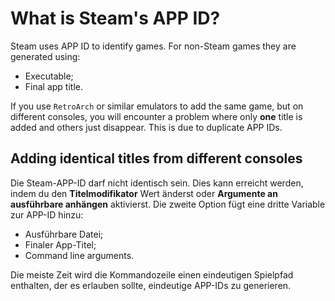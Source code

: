 # What is Steam's APP ID?

Steam uses APP ID to identify games. For non-Steam games they are generated using:

- Executable;
- Final app title.

If you use `RetroArch` or similar emulators to add the same game, but on different consoles, you will encounter a problem where only **one** title is added and others just disappear. This is due to duplicate APP IDs.

## Adding identical titles from different consoles

Die Steam-APP-ID darf nicht identisch sein. Dies kann erreicht werden, indem du den **Titelmodifikator** Wert änderst oder **Argumente an ausführbare anhängen** aktivierst. Die zweite Option fügt eine dritte Variable zur APP-ID hinzu:

- Ausführbare Datei;
- Finaler App-Titel;
- Command line arguments.

Die meiste Zeit wird die Kommandozeile einen eindeutigen Spielpfad enthalten, der es erlauben sollte, eindeutige APP-IDs zu generieren.
